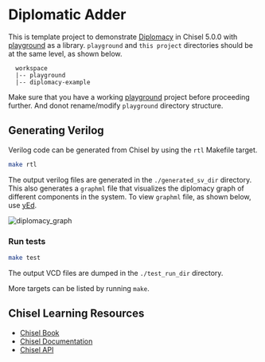 # Diplomatic Adder

This is template project to demonstrate [Diplomacy](https://github.com/chipsalliance/rocket-chip/blob/master/docs/src/diplomacy/adder_tutorial.md) in Chisel 5.0.0 with [playground](https://github.com/morphingmachines/playground.git) as a library. `playground` and `this project` directories should be at the same level, as shown below.
```
  workspace
  |-- playground
  |-- diplomacy-example
```
Make sure that you have a working [playground](https://github.com/morphingmachines/playground.git) project before proceeding further. And donot rename/modify `playground` directory structure.


## Generating Verilog

Verilog code can be generated from Chisel by using the `rtl` Makefile target.

```sh
make rtl
```

The output verilog files are generated in the `./generated_sv_dir` directory. This also generates a `graphml` file that visualizes the diplomacy graph of different components in the system. To view `graphml` file, as shown below, use [yEd](https://askubuntu.com/a/504178). 

![diplomacy_graph](./doc/figures/AdderTestHarness.jpg)
### Run tests

```sh
make test
```

The output VCD files are dumped in the `./test_run_dir` directory.

More targets can be listed by running `make`.

## Chisel Learning Resources

- [Chisel Book](https://github.com/schoeberl/chisel-book)
- [Chisel Documentation](https://www.chisel-lang.org/chisel3/)
- [Chisel API](https://www.chisel-lang.org/api/chisel/latest/)

